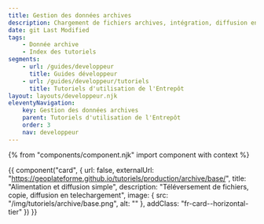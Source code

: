 ```yaml
---
title: Gestion des données archives
description: Chargement de fichiers archives, intégration, diffusion en téléchargement
date: git Last Modified
tags:
    - Donnée archive
    - Index des tutoriels
segments:
    - url: /guides/developpeur
      title: Guides développeur
    - url: /guides/developpeur/tutoriels
      title: Tutoriels d'utilisation de l'Entrepôt
layout: layouts/developpeur.njk
eleventyNavigation:
    key: Gestion des données archives
    parent: Tutoriels d'utilisation de l'Entrepôt
    order: 3
    nav: developpeur
---
```


{% from "components/component.njk" import component with context %}

<div class="fr-grid-row--gutters fr-mb-1w">

<div class="fr-col fr-col-md-12">

{{ component("card", {
    url: false,
    externalUrl: "https://geoplateforme.github.io/tutoriels/production/archive/base/",
    title: "Alimentation et diffusion simple",
    description: "Téléversement de fichiers, copie, diffusion en telechargement",
    image: {
        src: "/img/tutoriels/archive/base.png",
        alt: ""
    },
    addClass: "fr-card--horizontal-tier"
}) }}

</div>

</div>
